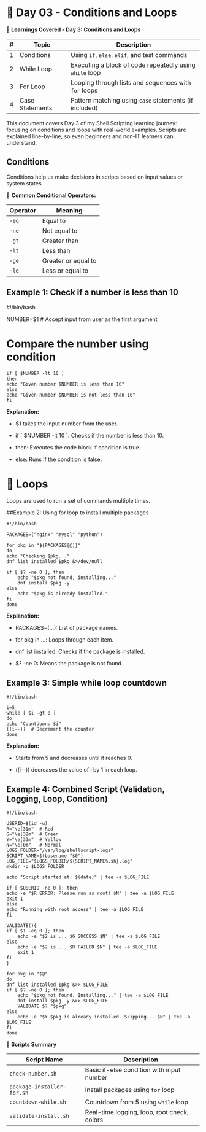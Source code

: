 
# 📅 Day 03 - Conditions and Loops

**📘 Learnings Covered - Day 3: Conditions and Loops**

| # |     Topic       |                   Description                           |
| - | --------------- | ------------------------------------------------------- |
| 1 | Conditions      | Using `if`, `else`, `elif`, and test commands           |
| 2 | While Loop      | Executing a block of code repeatedly using `while` loop |
| 3 | For Loop        | Looping through lists and sequences with `for` loops    |
| 4 | Case Statements | Pattern matching using `case` statements (if included)  |

This document covers Day 3 of my Shell Scripting learning journey: focusing on conditions and loops with real-world examples. Scripts are explained line-by-line, so even beginners and non-IT learners can understand.

## Conditions

Conditions help us make decisions in scripts based on input values or system states.

🔹 **Common Conditional Operators:**

| Operator |       Meaning       |
| -------- | ------------------- |
| `-eq`    | Equal to            |
| `-ne`    | Not equal to        |
| `-gt`    | Greater than        |
| `-lt`    | Less than           |
| `-ge`    | Greater or equal to |
| `-le`    | Less or equal to    |

## Example 1: Check if a number is less than 10

#!/bin/bash

NUMBER=$1  # Accept input from user as the first argument

# Compare the number using condition

    if [ $NUMBER -lt 10 ]
    then
    echo "Given number $NUMBER is less than 10"
    else
    echo "Given number $NUMBER is not less than 10"
    fi

    
**Explanation:**

- $1 takes the input number from the user.

- if [ $NUMBER -lt 10 ]: Checks if the number is less than 10.

- then: Executes the code block if condition is true.

- else: Runs if the condition is false.


# 🔁 Loops

Loops are used to run a set of commands multiple times.

##Example 2: Using for loop to install multiple packages


    #!/bin/bash

    PACKAGES=("nginx" "mysql" "python")

    for pkg in "${PACKAGES[@]}"
    do
    echo "Checking $pkg..."
    dnf list installed $pkg &>/dev/null

    if [ $? -ne 0 ]; then
        echo "$pkg not found, installing..."
        dnf install $pkg -y
    else
        echo "$pkg is already installed."
    fi
    done


**Explanation:**

- PACKAGES=(...): List of package names.

- for pkg in ...: Loops through each item.

- dnf list installed: Checks if the package is installed.

- $? -ne 0: Means the package is not found.


## Example 3: Simple while loop countdown

    #!/bin/bash

    i=5
    while [ $i -gt 0 ]
    do
    echo "Countdown: $i"
    ((i--))  # Decrement the counter
    done


**Explanation:**

- Starts from 5 and decreases until it reaches 0.

- ((i--)) decreases the value of i by 1 in each loop.


## Example 4: Combined Script (Validation, Logging, Loop, Condition)
    #!/bin/bash

    USERID=$(id -u)
    R="\e[31m"  # Red
    G="\e[32m"  # Green
    Y="\e[33m"  # Yellow
    N="\e[0m"   # Normal
    LOGS_FOLDER="/var/log/shellscript-logs"
    SCRIPT_NAME=$(basename "$0")
    LOG_FILE="$LOGS_FOLDER/${SCRIPT_NAME%.sh}.log"
    mkdir -p $LOGS_FOLDER

    echo "Script started at: $(date)" | tee -a $LOG_FILE

    if [ $USERID -ne 0 ]; then
    echo -e "$R ERROR: Please run as root! $N" | tee -a $LOG_FILE
    exit 1
    else
    echo "Running with root access" | tee -a $LOG_FILE
    fi

    VALIDATE(){
    if [ $1 -eq 0 ]; then
        echo -e "$2 is ... $G SUCCESS $N" | tee -a $LOG_FILE
    else
        echo -e "$2 is ... $R FAILED $N" | tee -a $LOG_FILE
        exit 1
    fi
    }

    for pkg in "$@"
    do
    dnf list installed $pkg &>> $LOG_FILE
    if [ $? -ne 0 ]; then
        echo "$pkg not found. Installing..." | tee -a $LOG_FILE
        dnf install $pkg -y &>> $LOG_FILE
        VALIDATE $? "$pkg"
    else
        echo -e "$Y $pkg is already installed. Skipping... $N" | tee -a $LOG_FILE
    fi
    done



**📁 Scripts Summary**

|        Script Name         |                Description                  |
| -------------------------- | ------------------------------------------- |
| `check-number.sh`          | Basic if-else condition with input number   |
| `package-installer-for.sh` | Install packages using `for` loop           |
| `countdown-while.sh`       | Countdown from 5 using `while` loop         |
| `validate-install.sh`      | Real-time logging, loop, root check, colors |









